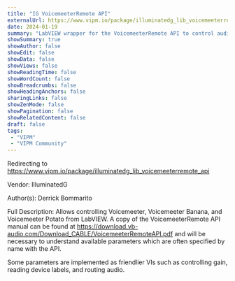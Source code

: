 ```yaml
---
title: "IG VoicemeeterRemote API"
externalUrl: https://www.vipm.io/package/illuminatedg_lib_voicemeeterremote_api
date: 2024-01-19
summary: "LabVIEW wrapper for the VoicemeeterRemote API to control audio devices and routing in Windows"
showSummary: true
showAuthor: false
showEdit: false
showData: false
showViews: false
showReadingTime: false
showWordCount: false
showBreadcrumbs: false
showHeadingAnchors: false
sharingLinks: false
showZenMode: false
showPagination: false
showRelatedContent: false
draft: false
tags:
 - "VIPM"
 - "VIPM Community"
---
```


Redirecting to https://www.vipm.io/package/illuminatedg_lib_voicemeeterremote_api

Vendor: IlluminatedG

Author(s): Derrick Bommarito
 
Full Description:
Allows controlling Voicemeeter, Voicemeeter Banana, and Voicemeeter Potato from LabVIEW. A copy of the VoicemeeterRemote API manual can be found at https://download.vb-audio.com/Download_CABLE/VoicemeeterRemoteAPI.pdf and will be necessary to understand available parameters which are often specified by name with the API.

Some parameters are implemented as friendlier VIs such as controlling gain, reading device labels, and routing audio.